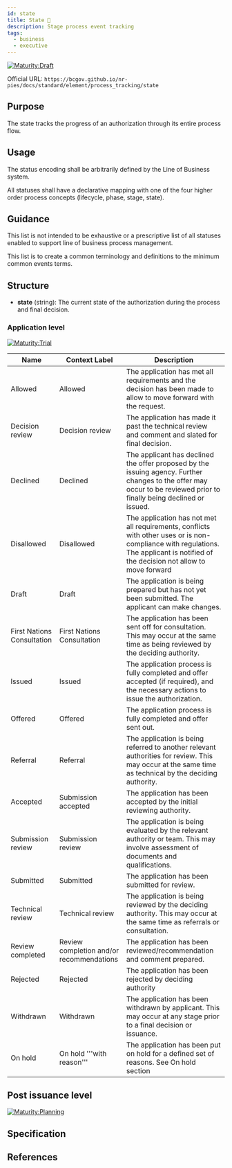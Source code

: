```yaml
---
id: state
title: State 📝
description: Stage process event tracking
tags:
  - business
  - executive
---
```


[![Maturity:Draft](https://img.shields.io/badge/Maturity-Draft-yellow)](/docs/standard#maturity)

Official URL: `https://bcgov.github.io/nr-pies/docs/standard/element/process_tracking/state`

## Purpose

The state tracks the progress of an authorization through its entire process flow.

## Usage

The status encoding shall be arbitrarily defined by the Line of Business system.

All statuses shall have a declarative mapping with one of the four higher order process concepts (lifecycle, phase,
stage, state).

## Guidance

This list is not intended to be exhaustive or a prescriptive list of all statuses enabled to support line of business
process management.

This list is to create a common terminology and definitions to the minimum common events terms.

## Structure

- **state** (string): The current state of the authorization during the process and final decision.

### Application level

[![Maturity:Trial](https://img.shields.io/badge/Maturity-Trial-green)](/docs/standard#maturity)

| Name                       | Context Label                            | Description                                                                                                                                                                        |
| -------------------------- | ---------------------------------------- | ---------------------------------------------------------------------------------------------------------------------------------------------------------------------------------- |
| Allowed                    | Allowed                                  | The application has met all requirements and the decision has been made to allow to move forward with the request.                                                                 |
| Decision review            | Decision review                          | The application has made it past the technical review and comment and slated for final decision.                                                                                   |
| Declined                   | Declined                                 | The applicant has declined the offer proposed by the issuing agency. Further changes to the offer may occur to be reviewed prior to finally being declined or issued.              |
| Disallowed                 | Disallowed                               | The application has not met all requirements, conflicts with other uses or is non-compliance with regulations. The applicant is notified of the decision not allow to move forward |
| Draft                      | Draft                                    | The application is being prepared but has not yet been submitted. The applicant can make changes.                                                                                  |
| First Nations Consultation | First Nations Consultation               | The application has been sent off for consultation. This may occur at the same time as being reviewed by the deciding authority.                                                   |
| Issued                     | Issued                                   | The application process is fully completed and offer accepted (if required), and the necessary actions to issue the authorization.                                                 |
| Offered                    | Offered                                  | The application process is fully completed and offer sent out.                                                                                                                     |
| Referral                   | Referral                                 | The application is being referred to another relevant authorities for review. This may occur at the same time as technical by the deciding authority.                              |
| Accepted                   | Submission accepted                      | The application has been accepted by the initial reviewing authority.                                                                                                              |
| Submission review          | Submission review                        | The application is being evaluated by the relevant authority or team. This may involve assessment of documents and qualifications.                                                 |
| Submitted                  | Submitted                                | The application has been submitted for review.                                                                                                                                     |
| Technical review           | Technical review                         | The application is being reviewed by the deciding authority. This may occur at the same time as referrals or consultation.                                                         |
| Review completed           | Review completion and/or recommendations | The application has been reviewed/recommendation and comment prepared.                                                                                                             |
| Rejected                   | Rejected                                 | The application has been rejected by deciding authority                                                                                                                            |
| Withdrawn                  | Withdrawn                                | The application has been withdrawn by applicant. This may occur at any stage prior to a final decision or issuance.                                                                |
| On hold                    | On hold '''with reason'''                | The application has been put on hold for a defined set of reasons. See On hold section                                                                                             |

## Post issuance level

[![Maturity:Planning](https://img.shields.io/badge/Maturity-Planning-orange)](/docs/standard#maturity)

## Specification

## References
